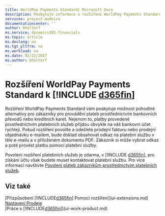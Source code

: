 ```yaml
---
title: WorldPay Payments Standard| Microsoft Docs
description: Poskytuje informace o rozšíření WorldPay Payments Standard
services: project-madeira
documentationcenter: ''
author: bholtorf
ms.service: dynamics365-financials
ms.topic: article
ms.devlang: na
ms.tgt_pltfrm: na
ms.workload: na
ms.date: 02/22/2017
ms.author: bholtorf
---
```

# <a name="the-worldpay-payments-standard-extension-to-include-d365finincludesd365fin_long_mdmd"></a>Rozšíření WorldPay Payments Standard k [!INCLUDE [d365fin](includes/d365fin_long_md.md)]
Rozšíření WorldPay Payments Standard vám poskytuje možnost pohodlné alternativy pro zákazníky pro provádění plateb prostřednictvím bankovních převodů nebo kreditních karet. Nejenom to, platby provedené prostřednictvím platebních služeb přijdou obvykle na váš bankovní účet rychleji.
Pokud rozšíření povolíte a odešlete prodejní fakturu nebo prodejní objednávku e-mailem, bude doklad obsahovat odkaz na platební službu v těle e-mailu a v přiloženém dokumentu PDF. Zákazník si může vybrat odkaz a poté provést platbu pomocí platební služby.

Povolení rozšíření platebních služeb je zdarma, v [!INCLUDE [d365fin](includes/d365fin_md.md)], pro získání účtu však budete muset kontaktovat platební službu. Pro více informací navštivte [Povolení plateb zákazníkům prostřednictvím platebních služeb](sales-how-enable-payment-service-extensions.md).

## <a name="see-also"></a>Viz také
[Přizpůsobení [!INCLUDE[d365fin](includes/d365fin_md.md)] Pomocí rozšíření](ui-extensions.md)  
[Nastavení Prodeje](sales-setup-sales.md)  
[Práce s [!INCLUDE[d365fin](includes/d365fin_md.md)]](ui-work-product.md)